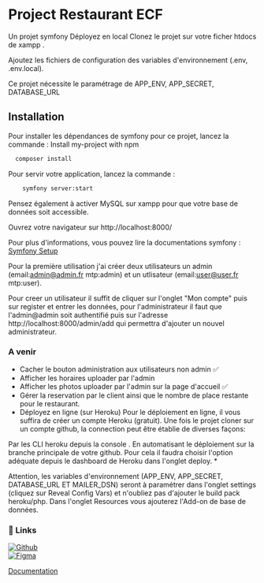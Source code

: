 # Project Restaurant ECF

Un projet symfony
Déployez en local
Clonez le projet sur votre ficher htdocs de xampp .

Ajoutez les fichiers de configuration des variables d'environnement (.env, .env.local).

Ce projet nécessite le paramétrage de APP_ENV, APP_SECRET, DATABASE_URL 

## Installation

Pour installer les dépendances de symfony pour ce projet, lancez la commande :
Install my-project with npm

```bash
  composer install
```
Pour servir votre application, lancez la commande :
```bash
    symfony server:start
```

Pensez également à activer MySQL sur xampp pour que votre base de données soit accessible.

Ouvrez votre navigateur sur http://localhost:8000/


Pour plus d'informations, vous pouvez lire la documentations symfony : [Symfony Setup](https://symfony.com/doc/current/setup.html)

Pour la première utilisation j'ai créer deux utilisateurs un admin (email:admin@admin.fr mtp:admin) et un utlisateur (email:user@user.fr mtp:user).

Pour creer un utilisateur il suffit de cliquer sur l'onglet "Mon compte" puis sur register et entrer les données, pour l'administrateur il faut que l'admin@admin soit authentifié puis sur l'adresse http://localhost:8000/admin/add qui permettra d'ajouter un nouvel administrateur.

### A venir

- Cacher le bouton administration aux utilisateurs non admin ✅
- Afficher les horaires uploader par l'admin
- Afficher les photos uploader par l'admin sur la page d'accueil ✅
- Gérer la reservation par le client ainsi que le nombre de place restante pour le restaurant.
- Déployez en ligne (sur Heroku)
Pour le déploiement en ligne, il vous suffira de créer un compte Heroku (gratuit). Une fois le projet cloner sur un compte github, la connection peut être établie de diverses façons:

Par les CLI heroku depuis la console .
En automatisant le déploiement sur la branche principale de votre github. Pour cela il faudra choisir l'option adéquate depuis le dashboard de Heroku dans l'onglet deploy. *

Attention, les variables d'environnement (APP_ENV, APP_SECRET, DATABASE_URL ET MAILER_DSN) seront à paramétrer dans l'onglet settings (cliquez sur Reveal Config Vars) et n'oubliez pas d'ajouter le build pack heroku/php. Dans l'onglet Resources vous ajouterez l'Add-on de base de données.



### 🔗 Links

[![Github](https://img.shields.io/badge/Github-0A66C2?style=for-the-badge&logo=Github&logoColor=white)](https://github.com/DdLgc/ECF)  
[![Figma](https://img.shields.io/badge/Figma-0A66C2?style=for-the-badge&logo=Figma&logoColor=black)]([https://github.com/DdLgc/ECF](https://www.figma.com/file/kdYcppoQYfiPKr8Tga1SJ3/Wireframe-CH-ECF-restaurant?node-id=2-3&t=UdgFTRAn5bCHLyTd-0))


[Documentation](https://github.com/DdLgc/ECF/tree/dev/Documents%20complementaires)
